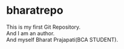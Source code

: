 # bharatrepo
This is my first Git Repository.
<br>
And I am an author.
<br> And myself Bharat Prajapati(BCA STUDENT).

